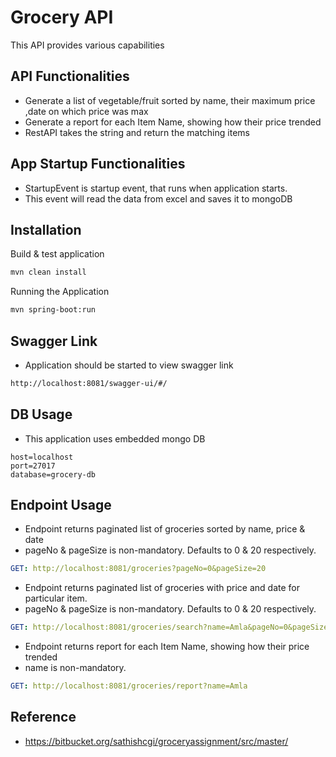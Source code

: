 # Grocery API

This API provides various capabilities

## API Functionalities
* Generate a list of vegetable/fruit sorted by name, their maximum price ,date on which price was max
* Generate a report for each Item Name, showing how their price trended
* RestAPI takes the string and return the matching items

## App Startup Functionalities
* StartupEvent is startup event, that runs when application starts.
* This event will read the data from excel and saves it to mongoDB

## Installation

Build & test application
```bash
mvn clean install
```

Running the Application
```bash
mvn spring-boot:run
```

## Swagger Link
* Application should be started to view swagger link
```bash
http://localhost:8081/swagger-ui/#/
```

## DB Usage
* This application uses embedded mongo DB

```properties
host=localhost
port=27017
database=grocery-db
```

## Endpoint Usage
* Endpoint returns paginated list of groceries sorted by name, price & date
* pageNo & pageSize is non-mandatory. Defaults to 0 & 20 respectively.
```yaml
GET: http://localhost:8081/groceries?pageNo=0&pageSize=20
``` 

* Endpoint returns paginated list of groceries with price and date for particular item.
* pageNo & pageSize is non-mandatory. Defaults to 0 & 20 respectively.
```yaml
GET: http://localhost:8081/groceries/search?name=Amla&pageNo=0&pageSize=20
```

* Endpoint returns report for each Item Name, showing how their price trended
* name is non-mandatory.
```yaml
GET: http://localhost:8081/groceries/report?name=Amla
```

## Reference
* https://bitbucket.org/sathishcgi/groceryassignment/src/master/